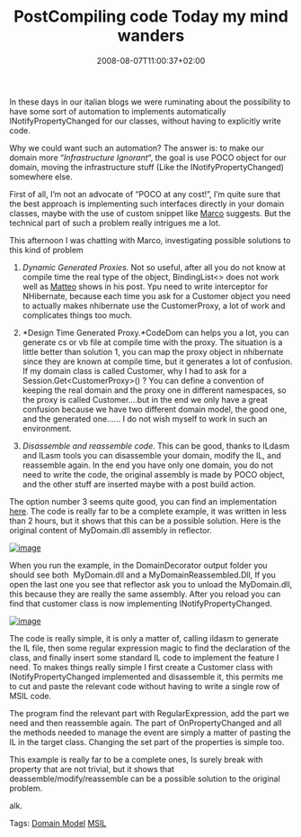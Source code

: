 ﻿---
title: "PostCompiling code Today my mind wanders"
description: ""
date: 2008-08-07T11:00:37+02:00
draft: false
tags: [NET framework]
categories: [NET framework]
---
In these days in our italian blogs we were ruminating about the possibility to have some sort of automation to implements automatically INotifyPropertyChanged for our classes, without having to explicitly write code.

Why we could want such an automation? The answer is: to make our domain more “*Infrastructure Ignorant*“, the goal is use POCO object for our domain, moving the infrastructure stuff (Like the INotifyPropertyChanged) somewhere else.

First of all, I’m not an advocate of “POCO at any cost!”, I’m quite sure that the best approach is implementing such interfaces directly in your domain classes, maybe with the use of custom snippet like [Marco](http://www.codemetropolis.com/) suggests. But the technical part of such a problem really intrigues me a lot.

This afternoon I was chatting with Marco, investigating possible solutions to this kind of problem

1) *Dynamic Generated Proxies.* Not so useful, after all you do not know at compile time the real type of the object, BindingList&lt;&gt; does not work well as [Matteo](http://blogs.ugidotnet.org/bmatte/archive/2008/08/06/mixin-poco-e-inotifypropertychanged-mito-o-realtagrave.aspx) shows in his post. Ypu need to write interceptor for NHibernate, because each time you ask for a Customer object you need to actually makes nhibernate use the CustomerProxy, a lot of work and complicates things too much.

2) *Design Time Generated Proxy.*CodeDom can helps you a lot, you can generate cs or vb file at compile time with the proxy. The situation is a little better than solution 1, you can map the proxy object in nhibernate since they are known at compile time, but it generates a lot of confusion. If my domain class is called Customer, why I had to ask for a Session.Get&lt;CustomerProxy&gt;() ? You can define a convention of keeping the real domain and the proxy one in different namespaces, so the proxy is called Customer….but in the end we only have a great confusion because we have two different domain model, the good one, and the generated one…… I do not wish myself to work in such an environment.

3) *Disassemble and reassemble code*. This can be good, thanks to ILdasm and ILasm tools you can disassemble your domain, modify the IL, and reassemble again. In the end you have only one domain, you do not need to write the code, the original assembly is made by POCO object, and the other stuff are inserted maybe with a post build action.

The option number 3 seems quite good, you can find an implementation [here](http://www.codewrecks.com/blog/storage/dtrtry1.zip). The code is really far to be a complete example, it was written in less than 2 hours, but it shows that this can be a possible solution. Here is the original content of MyDomain.dll assembly in reflector.

[![image](https://www.codewrecks.com/blog/wp-content/uploads/2008/08/image-thumb2.png)](https://www.codewrecks.com/blog/wp-content/uploads/2008/08/image2.png)

When you run the example, in the DomainDecorator output folder you should see both  MyDomain.dll and a MyDomainReassembled.Dll, If you open the last one you see that reflector ask you to unload the MyDomain.dll, this because they are really the same assembly. After you reload you can find that customer class is now implementing INotifyPropertyChanged.

[![image](https://www.codewrecks.com/blog/wp-content/uploads/2008/08/image-thumb4.png)](https://www.codewrecks.com/blog/wp-content/uploads/2008/08/image3.png)

The code is really simple, it is only a matter of, calling ildasm to generate the IL file, then some regular expression magic to find the declaration of the class, and finally insert some standard IL code to implement the feature I need. To makes things really simple I first create a Customer class with INotifyPropertyChanged implemented and disassemble it, this permits me to cut and paste the relevant code without having to write a single row of MSIL code.

The program find the relevant part with RegularExpression, add the part we need and then reassemble again. The part of OnPropertyChanged and all the methods needed to manage the event are simply a matter of pasting the IL in the target class. Changing the set part of the properties is simple too.

This example is really far to be a complete ones, Is surely break with property that are not trivial, but it shows that deassemble/modify/reassemble can be a possible solution to the original problem.

alk.

Tags: [Domain Model](http://technorati.com/tag/Domain%20Model) [MSIL](http://technorati.com/tag/MSIL)

<!--dotnetkickit-->
